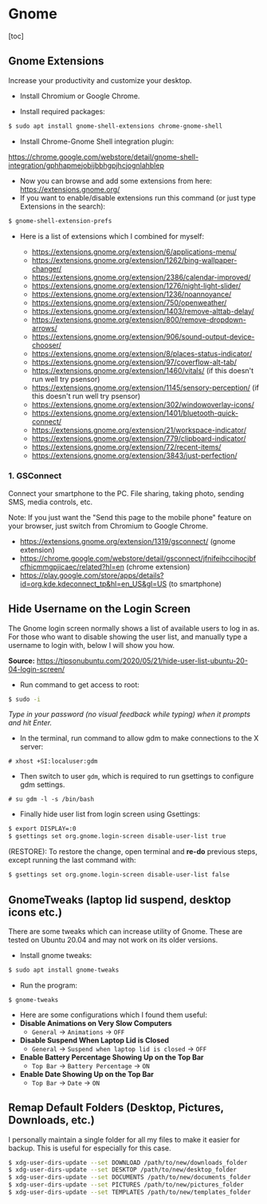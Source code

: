 # Gnome

[toc]

## Gnome Extensions

Increase your productivity and customize your desktop.

- Install Chromium or Google Chrome. 

- Install required packages:

```bash
$ sudo apt install gnome-shell-extensions chrome-gnome-shell
```

- Install Chrome-Gnome Shell integration plugin:

https://chrome.google.com/webstore/detail/gnome-shell-integration/gphhapmejobijbbhgpjhcjognlahblep

- Now you can browse and add some extensions from here: https://extensions.gnome.org/
- If you want to enable/disable extensions run this command (or just type Extensions in the search):

```bash
$ gnome-shell-extension-prefs
```

- Here is a list of extensions which I combined for myself:

  - https://extensions.gnome.org/extension/6/applications-menu/
  - https://extensions.gnome.org/extension/1262/bing-wallpaper-changer/
  - https://extensions.gnome.org/extension/2386/calendar-improved/
  - https://extensions.gnome.org/extension/1276/night-light-slider/
  - https://extensions.gnome.org/extension/1236/noannoyance/
  - https://extensions.gnome.org/extension/750/openweather/
  - https://extensions.gnome.org/extension/1403/remove-alttab-delay/
  - https://extensions.gnome.org/extension/800/remove-dropdown-arrows/
  - https://extensions.gnome.org/extension/906/sound-output-device-chooser/
  - https://extensions.gnome.org/extension/8/places-status-indicator/
  - https://extensions.gnome.org/extension/97/coverflow-alt-tab/
  - https://extensions.gnome.org/extension/1460/vitals/ (if this doesn't run well try psensor)
  - https://extensions.gnome.org/extension/1145/sensory-perception/ (if this doesn't run well try psensor)
  - https://extensions.gnome.org/extension/302/windowoverlay-icons/
  - https://extensions.gnome.org/extension/1401/bluetooth-quick-connect/
  - https://extensions.gnome.org/extension/21/workspace-indicator/
  - https://extensions.gnome.org/extension/779/clipboard-indicator/
  - https://extensions.gnome.org/extension/72/recent-items/
  - https://extensions.gnome.org/extension/3843/just-perfection/

### 1. GSConnect

Connect your smartphone to the PC. File sharing, taking photo, sending SMS, media controls, etc.

Note: If you just want the "Send this page to the mobile phone" feature on your browser, just switch from Chromium to Google Chrome. 

- https://extensions.gnome.org/extension/1319/gsconnect/ (gnome extension)
- https://chrome.google.com/webstore/detail/gsconnect/jfnifeihccihocjbfcfhicmmgpjicaec/related?hl=en (chrome extension)
- https://play.google.com/store/apps/details?id=org.kde.kdeconnect_tp&hl=en_US&gl=US (to smartphone)



## Hide Username on the Login Screen

The Gnome login screen normally shows a list of available users to log in as. For those who want to disable showing the user list, and manually type a username to login with, below I will show you how.

**Source:** https://tipsonubuntu.com/2020/05/21/hide-user-list-ubuntu-20-04-login-screen/

- Run command to get access to root:

```bash
$ sudo -i
```

*Type in your password (no visual feedback while typing) when it prompts and hit Enter.*

- In the terminal, run command to allow gdm to make connections to the X server:

```
# xhost +SI:localuser:gdm
```

- Then switch to user `gdm`, which is required to run gsettings to configure gdm settings.

```
# su gdm -l -s /bin/bash
```

- Finally hide user list from login screen using Gsettings:

```bash
$ export DISPLAY=:0
$ gsettings set org.gnome.login-screen disable-user-list true
```

(RESTORE): To restore the change, open terminal and **re-do** previous steps, except running the last command with:

```bash
$ gsettings set org.gnome.login-screen disable-user-list false
```



## GnomeTweaks (laptop lid suspend, desktop icons etc.)

There are some tweaks which can increase utility of Gnome. These are tested on Ubuntu 20.04 and may not work on its older versions.

- Install gnome tweaks:

```bash
$ sudo apt install gnome-tweaks
```

- Run the program:

```
$ gnome-tweaks
```

- Here are some configurations which I found them useful:
- **Disable Animations on Very Slow Computers**
  - `General` -> `Animations` -> `OFF`
- **Disable Suspend When Laptop Lid is Closed**
  - `General` -> `Suspend when laptop lid is closed` -> `OFF`
- **Enable Battery Percentage Showing Up on the Top Bar**
  - `Top Bar` -> `Battery Percentage` -> `ON`
- **Enable Date Showing Up on the Top Bar**
  - `Top Bar` -> `Date` -> `ON`



## Remap Default Folders (Desktop, Pictures, Downloads, etc.)

I personally maintain a single folder for all my files to make it easier for backup. This is useful for especially for this case.

```bash
$ xdg-user-dirs-update --set DOWNLOAD /path/to/new/downloads_folder
$ xdg-user-dirs-update --set DESKTOP /path/to/new/desktop_folder
$ xdg-user-dirs-update --set DOCUMENTS /path/to/new/documents_folder
$ xdg-user-dirs-update --set PICTURES /path/to/new/pictures_folder
$ xdg-user-dirs-update --set TEMPLATES /path/to/new/templates_folder
```

